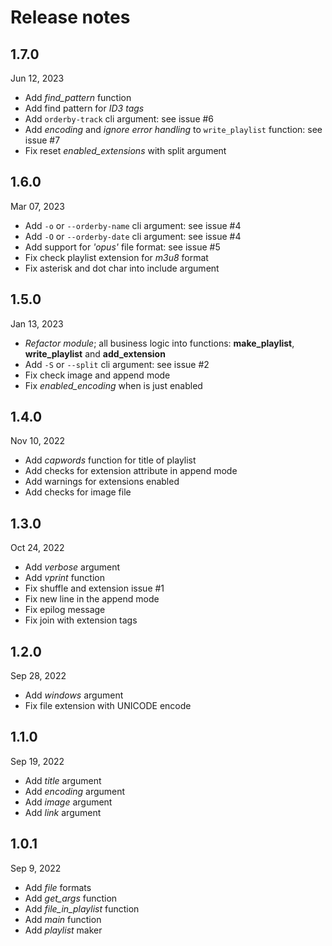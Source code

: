 # Release notes

## 1.7.0
Jun 12, 2023

- Add _find_pattern_ function
- Add find pattern for _ID3 tags_
- Add `orderby-track` cli argument: see issue #6
- Add _encoding_ and _ignore error handling_ to `write_playlist` function: see issue #7
- Fix reset _enabled_extensions_ with split argument

## 1.6.0
Mar 07, 2023

- Add `-o` or `--orderby-name` cli argument: see issue #4
- Add `-O` or `--orderby-date` cli argument: see issue #4
- Add support for _'opus'_ file format: see issue #5
- Fix check playlist extension for _m3u8_ format
- Fix asterisk and dot char into include argument

## 1.5.0
Jan 13, 2023

- _Refactor module_; all business logic into functions: **make_playlist**, **write_playlist** and **add_extension**
- Add `-S` or `--split` cli argument: see issue #2
- Fix check image and append mode
- Fix _enabled_encoding_ when is just enabled

## 1.4.0
Nov 10, 2022

- Add _capwords_ function for title of playlist
- Add checks for extension attribute in append mode
- Add warnings for extensions enabled
- Add checks for image file

## 1.3.0
Oct 24, 2022

- Add _verbose_ argument
- Add _vprint_ function
- Fix shuffle and extension issue #1
- Fix new line in the append mode
- Fix epilog message
- Fix join with extension tags

## 1.2.0
Sep 28, 2022

- Add _windows_ argument
- Fix file extension with UNICODE encode

## 1.1.0
Sep 19, 2022

- Add _title_ argument
- Add _encoding_ argument
- Add _image_ argument
- Add _link_ argument

## 1.0.1
Sep 9, 2022

- Add _file_ formats
- Add _get_args_ function
- Add _file_in_playlist_ function
- Add _main_ function
- Add _playlist_ maker